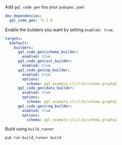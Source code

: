 Add `gql_code_gen` tou your `pubspec.yaml`
```yaml
dev_dependencies:
  gql_code_gen: ^0.2.0
```

Enable the builders you want by setting `enabled: true`.
```yaml
targets:
  $default:
    builders:
      gql_code_gen|schema_builder:
        enabled: true
      gql_code_gen|ast_builder:
        enabled: true
      gql_code_gen|op_builder:
        enabled: true
        options:
          schema: gql_example_cli|lib/schema.graphql
      gql_code_gen|data_builder:
        enabled: true
        options:
          schema: gql_example_cli|lib/schema.graphql
      gql_code_gen|req_builder:
        enabled: true
        options:
          schema: gql_example_cli|lib/schema.graphql
```

Build using `build_runner`
```bash
pub run build_runner build
```
